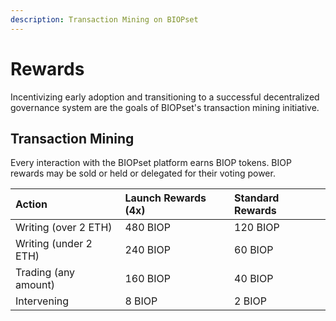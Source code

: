 ```yaml
---
description: Transaction Mining on BIOPset
---
```


# Rewards

Incentivizing early adoption and transitioning to a successful decentralized governance system are the goals of BIOPset's transaction mining initiative. 

## Transaction Mining

Every interaction with the BIOPset platform earns BIOP tokens. BIOP rewards may be sold or held or delegated for their voting power.

| Action | Launch Rewards \(4x\) | Standard Rewards |
| :--- | :--- | :--- |
| Writing \(over 2 ETH\) | 480 BIOP | 120 BIOP |
| Writing \(under 2 ETH\) | 240 BIOP | 60 BIOP |
| Trading \(any amount\) | 160 BIOP | 40 BIOP |
| Intervening | 8 BIOP | 2 BIOP |



